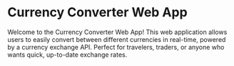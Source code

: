 <h1>Currency Converter Web App</h1>


Welcome to the Currency Converter Web App! This web application allows users to easily convert between different currencies in real-time, powered by a currency exchange API. Perfect for travelers, traders, or anyone who wants quick, up-to-date exchange rates.
